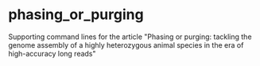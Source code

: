 # phasing_or_purging
Supporting command lines for the article "Phasing or purging: tackling the genome assembly of a highly heterozygous animal species in the era of high-accuracy long reads"
